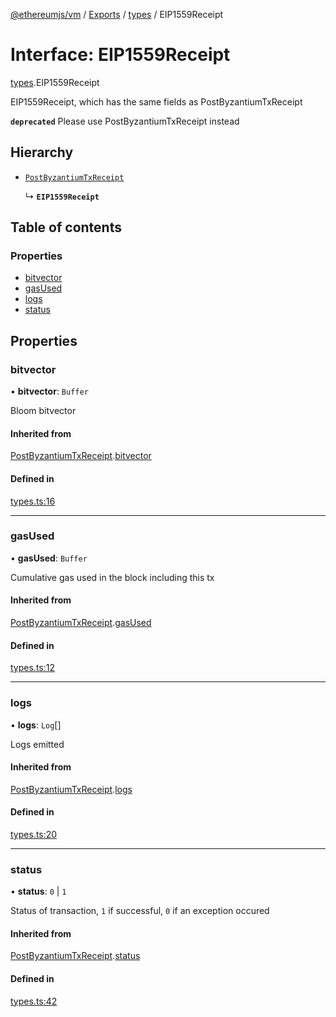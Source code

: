 [@ethereumjs/vm](../README.md) / [Exports](../modules.md) / [types](../modules/types.md) / EIP1559Receipt

# Interface: EIP1559Receipt

[types](../modules/types.md).EIP1559Receipt

EIP1559Receipt, which has the same fields as PostByzantiumTxReceipt

**`deprecated`** Please use PostByzantiumTxReceipt instead

## Hierarchy

- [`PostByzantiumTxReceipt`](types.PostByzantiumTxReceipt.md)

  ↳ **`EIP1559Receipt`**

## Table of contents

### Properties

- [bitvector](types.EIP1559Receipt.md#bitvector)
- [gasUsed](types.EIP1559Receipt.md#gasused)
- [logs](types.EIP1559Receipt.md#logs)
- [status](types.EIP1559Receipt.md#status)

## Properties

### bitvector

• **bitvector**: `Buffer`

Bloom bitvector

#### Inherited from

[PostByzantiumTxReceipt](types.PostByzantiumTxReceipt.md).[bitvector](types.PostByzantiumTxReceipt.md#bitvector)

#### Defined in

[types.ts:16](https://github.com/ethereumjs/ethereumjs-monorepo/blob/master/packages/vm/src/types.ts#L16)

---

### gasUsed

• **gasUsed**: `Buffer`

Cumulative gas used in the block including this tx

#### Inherited from

[PostByzantiumTxReceipt](types.PostByzantiumTxReceipt.md).[gasUsed](types.PostByzantiumTxReceipt.md#gasused)

#### Defined in

[types.ts:12](https://github.com/ethereumjs/ethereumjs-monorepo/blob/master/packages/vm/src/types.ts#L12)

---

### logs

• **logs**: `Log`[]

Logs emitted

#### Inherited from

[PostByzantiumTxReceipt](types.PostByzantiumTxReceipt.md).[logs](types.PostByzantiumTxReceipt.md#logs)

#### Defined in

[types.ts:20](https://github.com/ethereumjs/ethereumjs-monorepo/blob/master/packages/vm/src/types.ts#L20)

---

### status

• **status**: `0` \| `1`

Status of transaction, `1` if successful, `0` if an exception occured

#### Inherited from

[PostByzantiumTxReceipt](types.PostByzantiumTxReceipt.md).[status](types.PostByzantiumTxReceipt.md#status)

#### Defined in

[types.ts:42](https://github.com/ethereumjs/ethereumjs-monorepo/blob/master/packages/vm/src/types.ts#L42)

